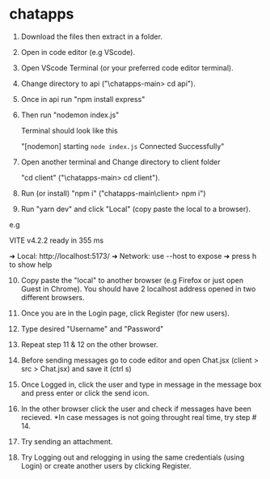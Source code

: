 # chatapps

1. Download the files then extract in a folder.
2. Open in code editor (e.g VScode).
3. Open VScode Terminal (or your preferred code editor terminal).
4. Change directory to api ("\chatapps-main> cd api").
5. Once in api run "npm install express"
6. Then run "nodemon index.js"

	Terminal should look like this

	"[nodemon] starting `node index.js`
	 Connected Successfully"
	
7. Open another terminal and Change directory to client folder

	"cd client" ("\chatapps-main> cd client").

8. Run (or install) "npm i" ("chatapps-main\client> npm i")
9. Run "yarn dev" and click "Local" (copy paste the local to a browser).

e.g
	
  VITE v4.2.2  ready in 355 ms

  ➜  Local:   http://localhost:5173/
  ➜  Network: use --host to expose
  ➜  press h to show help

10. Copy paste the "local" to another browser (e.g Firefox or just open Guest in Chrome). 
You should have 2 localhost address opened in two different browsers.

11. Once you are in the Login page, click Register (for new users).
12. Type desired "Username" and "Password"
13. Repeat step 11 & 12 on the other browser.

14. Before sending messages go to code editor and open Chat.jsx (client > src > Chat.jsx) and save it (ctrl s)
15. Once Logged in, click the user and type in message in the message box and press enter or click the send icon.
16. In the other browser click the user and check if messages have been recieved. *In case messages is not going throught real time, try step # 14.
17. Try sending an attachment.
18. Try Logging out and relogging in using the same credentials (using Login) or create another users by clicking Register.







